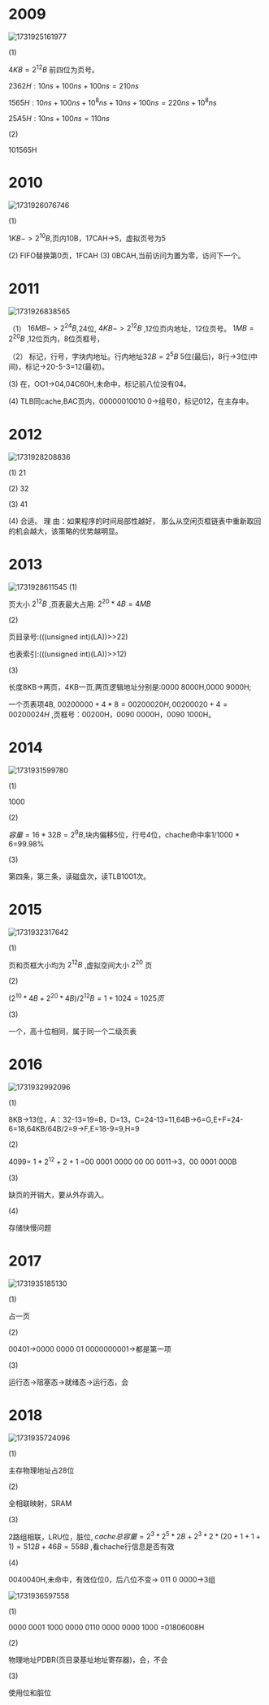 # 2009
![1731925161977](https://github.com/user-attachments/assets/eb53e6f5-10d3-49f6-89f0-4da2ec919fc2)

(1)
 
  $4KB=2^{12}B$ 前四位为页号。

   $2362H:10ns+100ns+100ns=210ns$

   $1565H:10ns+100ns+10^8ns+10ns+100ns=220ns+10^8ns$

   $25A5H:10ns+100ns=110ns$

(2)

101565H

# 2010
![1731926076746](https://github.com/user-attachments/assets/fb5cff15-c9b7-4a0f-950d-4acbdc4fe1b4)

(1)

$1KB->2^{10}B$,页内10B，17CAH->5，虚拟页号为5

(2)
  FIFO替换第0页，1FCAH
(3)
  0BCAH,当前访问为置为零，访问下一个。
# 2011
![1731926838565](https://github.com/user-attachments/assets/d561944b-00c8-4887-b499-08711450686a)

（1）
	$16MB->2^{24}B$,24位, $4KB->2^{12}B$ ,12位页内地址，12位页号。 $1MB=2^{20}B$ ,12位页内，8位页框号，
 
（2）
	标记，行号，字块内地址。行内地址$32B=2^5B$ 5位(最后)，8行->3位(中间)，标记->20-5-3=12(最初)。
 
(3)
	在，OO1->04,04C60H,未命中，标记前八位没有04。
 
(4)
	TLB同cache,BAC页内，00000010010 0->组号0，标记012，在主存中。
 # 2012
 ![1731928208836](https://github.com/user-attachments/assets/095870fd-bdd8-466c-8d66-6105632330cd)
 
 (1)
	21
 
(2)
	32
 
(3)
	41
 
(4)
	合适。 理 由：如果程序的时间局部性越好， 那么从空闲页框链表中重新取回的机会越大，该策略的优势越明显。
# 2013
![1731928611545](https://github.com/user-attachments/assets/5364990f-8d09-464e-adcc-3b82e803ea69)
(1)

 页大小 $2^{12}B$ ,页表最大占用: $2^{20}*4B=4MB$

(2)

 页目录号:(((unsigned int)(LA))>>22)

 也表索引:(((unsigned int)(LA))>>12)

(3)

 长度8KB->两页，4KB一页,两页逻辑地址分别是:0000 8000H,0000 9000H;

 一个页表项4B, $0020 0000+4*8=0020 0020H ,0020 0020+4=0020 0024H$ ,页框号：00200H，0090 0000H，0090 1000H。
 # 2014
 ![1731931599780](https://github.com/user-attachments/assets/f39e39f4-54e0-4156-a67e-8ed0eb8582ea)

(1)

1000

(2)	

$容量=16 * 32B=2^{9}B$,块内偏移5位，行号4位，chache命中率1/1000 * 6=99.98%

(3)

第四条，第三条，读磁盘次，读TLB1001次。
 
# 2015

![1731932317642](https://github.com/user-attachments/assets/70e99f63-aabb-4670-b5e3-96b60f036751)

(1)

页和页框大小均为 $2^{12}B$ ,虚拟空间大小 $2^{20}$ 页

(2)

$(2^{10}*4B+2^{20}*4B)/2^{12}B=1+1024=1025页$

(3)

一个，高十位相同，属于同一个二级页表
# 2016

![1731932992096](https://github.com/user-attachments/assets/08ef7338-254a-4f8c-9364-1c03b590c4b5)

(1)

 
8KB->13位，A：32-13=19=B，D=13，C=24-13=11,64B->6=G,E+F=24-6=18,64KB/64B/2=9->F,E=18-9=9,H=9

(2)

 4099= $1*2^{12}+2+1$ =00 0001 0000 00 00 0011->3，00 0001 000B

(3)

缺页的开销大，要从外存调入。

(4)

存储快慢问题
# 2017
![1731935185130](https://github.com/user-attachments/assets/16c7df3e-ff47-4e08-bbb2-a55ab16a15c3)

(1)

占一页

(2)

00401->0000 0000 01 0000000001->都是第一项

(3)

运行态->阻塞态->就绪态->运行态，会
# 2018

![1731935724096](https://github.com/user-attachments/assets/2d675c2b-4091-44b5-a209-e498af1753f2)


(1)

主存物理地址占28位

(2)

全相联映射，SRAM

(3)

2路组相联，LRU位，脏位, $cache总容量=2^3*2^5*2B+2^3*2*(20+1+1+1)=512B+46B=558B$ ,看chache行信息是否有效

(4)

0040040H,未命中，有效位位0，后八位不变-> 011 0 0000->3组


![1731936597558](https://github.com/user-attachments/assets/79aa82b1-6871-4379-b0a8-6ec962cc44af)

(1)

0000 0001 1000 0000 0110 0000 0000 1000 =01806008H

(2)

物理地址PDBR(页目录基址地址寄存器)，会，不会

(3)

使用位和脏位
